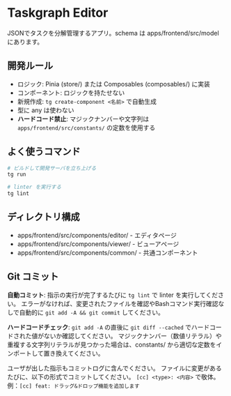 # Taskgraph Editor

JSONでタスクを分解管理するアプリ。schema は apps/frontend/src/model にあります。

## 開発ルール

- ロジック: Pinia (store/) または Composables (composables/) に実装
- コンポーネント: ロジックを持たせない
- 新規作成: `tg create-component <名前>` で自動生成
- 型に any は使わない
- **ハードコード禁止**: マジックナンバーや文字列は `apps/frontend/src/constants/` の定数を使用する

## よく使うコマンド

```sh
# ビルドして開発サーバを立ち上げる
tg run

# linter を実行する
tg lint
```

## ディレクトリ構成

- apps/frontend/src/components/editor/ - エディタページ
- apps/frontend/src/components/viewer/ - ビューアページ
- apps/frontend/src/components/common/ - 共通コンポーネント

## Git コミット

**自動コミット**:
指示の実行が完了するたびに `tg lint` で linter を実行してください。
エラーがなければ、変更されたファイルを確認やBashコマンド実行確認なしで自動的に `git add -A && git commit` してください。

**ハードコードチェック**:
`git add -A` の直後に `git diff --cached` でハードコードされた値がないか確認してください。
マジックナンバー（数値リテラル）や重複する文字列リテラルが見つかった場合は、constants/ から適切な定数をインポートして置き換えてください。

ユーザが出した指示もコミットログに含んでください。
ファイルに変更があるたびに、以下の形式でコミットしてください。
`[cc] <type>: <内容>` で敬体。例：`[cc] feat: ドラッグ&ドロップ機能を追加します`

